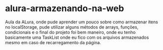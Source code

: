 # alura-armazenando-na-web
Aula da ALura, onde pude aprender um pouco sobre como armazenar itens no localStorage, pude utilizar alguns métodos de arrays, funções, condicionais e o final do projeto foi bem maneiro, onde eu tenho basicamente uma TaskList onde eu fico com os arquivos armazenados mesmo em caso de recarregamento da página.
